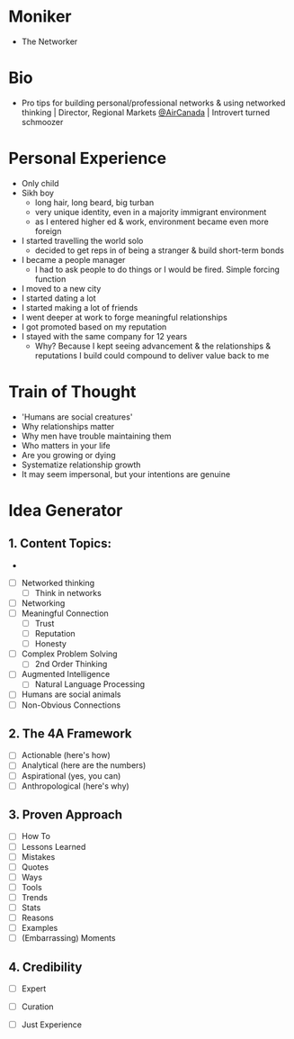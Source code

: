 # Moniker
- The Networker
# Bio
- Pro tips for building personal/professional networks & using networked thinking | Director, Regional Markets [@AirCanada](https://twitter.com/AirCanada) | Introvert turned schmoozer

# Personal Experience
- Only child
- Sikh boy
	- long hair, long beard, big turban
	- very unique identity, even in a majority immigrant environment
	- as I entered higher ed & work, environment became even more foreign
- I started travelling the world solo
	- decided to get reps in of being a stranger & build short-term bonds
- I became a people manager
	- I had to ask people to do things or I would be fired. Simple forcing function
- I moved to a new city
- I started dating a lot
- I started making a lot of friends
- I went deeper at work to forge meaningful relationships
- I got promoted based on my reputation
- I stayed with the same company for 12 years
	- Why? Because I kept seeing advancement & the relationships & reputations I build could compound to deliver value back to me

# Train of Thought
- 'Humans are social creatures'
- Why relationships matter
- Why men have trouble maintaining them
- Who matters in your life
- Are you growing or dying
- Systematize relationship growth
- It may seem impersonal, but your intentions are genuine

# Idea Generator
## 1. Content Topics:
- 
- [ ] Networked thinking
	- [ ] Think in networks
- [ ] Networking 
- [ ] Meaningful Connection
	- [ ] Trust
	- [ ] Reputation
	- [ ] Honesty
- [ ] Complex Problem Solving
	- [ ] 2nd Order Thinking
- [ ] Augmented Intelligence
	- [ ] Natural Language Processing
- [ ] Humans are social animals
- [ ] Non-Obvious Connections

## 2. The 4A Framework
- [ ] Actionable (here's how)
- [ ] Analytical (here are the numbers)
- [ ] Aspirational (yes, you can)
- [ ] Anthropological (here's why)

## 3. Proven Approach
- [ ] How To
- [ ] Lessons Learned
- [ ] Mistakes
- [ ] Quotes
- [ ] Ways
- [ ] Tools
- [ ] Trends
- [ ] Stats
- [ ] Reasons
- [ ] Examples
- [ ] (Embarrassing) Moments

## 4. Credibility
- [ ] Expert
- [ ] Curation
- [ ] Just Experience

